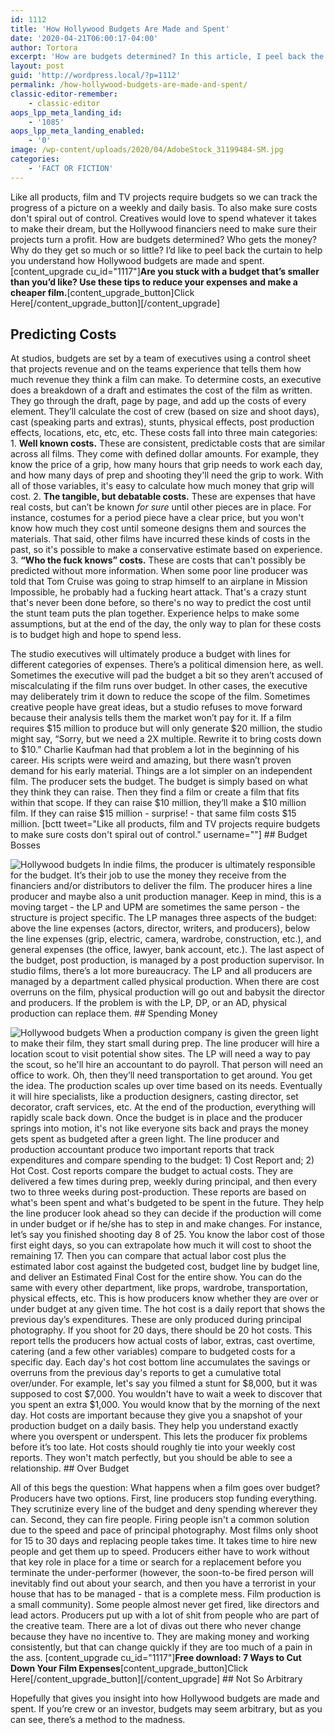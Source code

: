 ```yaml
---
id: 1112
title: 'How Hollywood Budgets Are Made and Spent'
date: '2020-04-21T06:00:17-04:00'
author: Tortora
excerpt: 'How are budgets determined? In this article, I peel back the curtain to help you understand how Hollywood budgets are made and spent.'
layout: post
guid: 'http://wordpress.local/?p=1112'
permalink: /how-hollywood-budgets-are-made-and-spent/
classic-editor-remember:
    - classic-editor
aops_lpp_meta_landing_id:
    - '1085'
aops_lpp_meta_landing_enabled:
    - '0'
image: /wp-content/uploads/2020/04/AdobeStock_31199484-SM.jpg
categories:
    - 'FACT OR FICTION'
---
```


Like all products, film and TV projects require budgets so we can track the progress of a picture on a weekly and daily basis. To also make sure costs don't spiral out of control. Creatives would love to spend whatever it takes to make their dream, but the Hollywood financiers need to make sure their projects turn a profit. How are budgets determined? Who gets the money? Why do they get so much or so little? I’d like to peel back the curtain to help you understand how Hollywood budgets are made and spent. \[content\_upgrade cu\_id="1117"\]**Are you stuck with a budget that’s smaller than you’d like? Use these tips to reduce your expenses and make a cheaper film.**\[content\_upgrade\_button\]Click Here\[/content\_upgrade\_button\]\[/content\_upgrade\]

## Predicting Costs

 At studios, budgets are set by a team of executives using a control sheet that projects revenue and on the teams experience that tells them how much revenue they think a film can make. To determine costs, an executive does a breakdown of a draft and estimates the cost of the film as written. They go through the draft, page by page, and add up the costs of every element. They’ll calculate the cost of crew (based on size and shoot days), cast (speaking parts and extras), stunts, physical effects, post production effects, locations, etc, etc, etc. These costs fall into three main categories: 1. **Well known costs.** These are consistent, predictable costs that are similar across all films. They come with defined dollar amounts. For example, they know the price of a grip, how many hours that grip needs to work each day, and how many days of prep and shooting they'll need the grip to work. With all of those variables, it's easy to calculate how much money that grip will cost.
2. **The tangible, but debatable costs.** These are expenses that have real costs, but can’t be known *for sure* until other pieces are in place. For instance, costumes for a period piece have a clear price, but you won't know how much they cost until someone designs them and sources the materials. That said, other films have incurred these kinds of costs in the past, so it's possible to make a conservative estimate based on experience.
3. **“Who the fuck knows” costs.** These are costs that can't possibly be predicted without more information. When some poor line producer was told that Tom Cruise was going to strap himself to an airplane in Mission Impossible, he probably had a fucking heart attack. That's a crazy stunt that's never been done before, so there's no way to predict the cost until the stunt team puts the plan together. Experience helps to make some assumptions, but at the end of the day, the only way to plan for these costs is to budget high and hope to spend less.
 
 The studio executives will ultimately produce a budget with lines for different categories of expenses. There’s a political dimension here, as well. Sometimes the executive will pad the budget a bit so they aren’t accused of miscalculating if the film runs over budget. In other cases, the executive may deliberately trim it down to reduce the scope of the film. Sometimes creative people have great ideas, but a studio refuses to move forward because their analysis tells them the market won’t pay for it. If a film requires $15 million to produce but will only generate $20 million, the studio might say, “Sorry, but we need a 2X multiple. Rewrite it to bring costs down to $10.” Charlie Kaufman had that problem a lot in the beginning of his career. His scripts were weird and amazing, but there wasn’t proven demand for his early material. Things are a lot simpler on an independent film. The producer sets the budget. The budget is simply based on what they think they can raise. Then they find a film or create a film that fits within that scope. If they can raise $10 million, they’ll make a $10 million film. If they can raise $15 million - surprise! - that same film costs $15 million. \[bctt tweet="Like all products, film and TV projects require budgets to make sure costs don't spiral out of control." username=""\] ## Budget Bosses

 ![Hollywood budgets](http://wordpress.local/wp-content/uploads/2023/05/AdobeStock_604455813-sm.jpg) In indie films, the producer is ultimately responsible for the budget. It’s their job to use the money they receive from the financiers and/or distributors to deliver the film. The producer hires a line producer and maybe also a unit production manager. Keep in mind, this is a moving target - the LP and UPM are sometimes the same person - the structure is project specific. The LP manages three aspects of the budget: above the line expenses (actors, director, writers, and producers), below the line expenses (grip, electric, camera, wardrobe, construction, etc.), and general expenses (the office, lawyer, bank account, etc.). The last aspect of the budget, post production, is managed by a post production supervisor. In studio films, there’s a lot more bureaucracy. The LP and all producers are managed by a department called physical production. When there are cost overruns on the film, physical production will go out and babysit the director and producers. If the problem is with the LP, DP, or an AD, physical production can replace them. ## Spending Money

 ![Hollywood budgets](http://wordpress.local/wp-content/uploads/2023/05/AdobeStock_85864511-sm.jpg) When a production company is given the green light to make their film, they start small during prep. The line producer will hire a location scout to visit potential show sites. The LP will need a way to pay the scout, so he'll hire an accountant to do payroll. That person will need an office to work. Oh, then they’ll need transportation to get around. You get the idea. The production scales up over time based on its needs. Eventually it will hire specialists, like a production designers, casting director, set decorator, craft services, etc. At the end of the production, everything will rapidly scale back down. Once the budget is in place and the producer springs into motion, it's not like everyone sits back and prays the money gets spent as budgeted after a green light. The line producer and production accountant produce two important reports that track expenditures and compare spending to the budget: 1) Cost Report and; 2) Hot Cost. Cost reports compare the budget to actual costs. They are delivered a few times during prep, weekly during principal, and then every two to three weeks during post-production. These reports are based on what's been spent and what's budgeted to be spent in the future. They help the line producer look ahead so they can decide if the production will come in under budget or if he/she has to step in and make changes. For instance, let’s say you finished shooting day 8 of 25. You know the labor cost of those first eight days, so you can extrapolate how much it will cost to shoot the remaining 17. Then you can compare that actual labor cost plus the estimated labor cost against the budgeted cost, budget line by budget line, and deliver an Estimated Final Cost for the entire show. You can do the same with every other department, like props, wardrobe, transportation, physical effects, etc. This is how producers know whether they are over or under budget at any given time. The hot cost is a daily report that shows the previous day’s expenditures. These are only produced during principal photography. If you shoot for 20 days, there should be 20 hot costs. This report tells the producers how actual costs of labor, extras, cast overtime, catering (and a few other variables) compare to budgeted costs for a specific day. Each day's hot cost bottom line accumulates the savings or overruns from the previous day's reports to get a cumulative total over/under. For example, let's say you filmed a stunt for $8,000, but it was supposed to cost $7,000. You wouldn't have to wait a week to discover that you spent an extra $1,000. You would know that by the morning of the next day. Hot costs are important because they give you a snapshot of your production budget on a daily basis. They help you understand exactly where you overspent or underspent. This lets the producer fix problems before it’s too late. Hot costs should roughly tie into your weekly cost reports. They won't match perfectly, but you should be able to see a relationship. ## Over Budget

 All of this begs the question: What happens when a film goes over budget? Producers have two options. First, line producers stop funding everything. They scrutinize every line of the budget and deny spending wherever they can. Second, they can fire people. Firing people isn't a common solution due to the speed and pace of principal photography. Most films only shoot for 15 to 30 days and replacing people takes time. It takes time to hire new people and get them up to speed. Producers either have to work without that key role in place for a time or search for a replacement before you terminate the under-performer (however, the soon-to-be fired person will inevitably find out about your search, and then you have a terrorist in your house that has to be managed - that is a complete mess. Film production is a small community). Some people almost never get fired, like directors and lead actors. Producers put up with a lot of shit from people who are part of the creative team. There are a lot of divas out there who never change because they have no incentive to. They are making money and working consistently, but that can change quickly if they are too much of a pain in the ass. \[content\_upgrade cu\_id="1117"\]**Free download: 7 Ways to Cut Down Your Film Expenses**\[content\_upgrade\_button\]Click Here\[/content\_upgrade\_button\]\[/content\_upgrade\] ## Not So Arbitrary

 Hopefully that gives you insight into how Hollywood budgets are made and spent. If you’re crew or an investor, budgets may seem arbitrary, but as you can see, there’s a method to the madness.